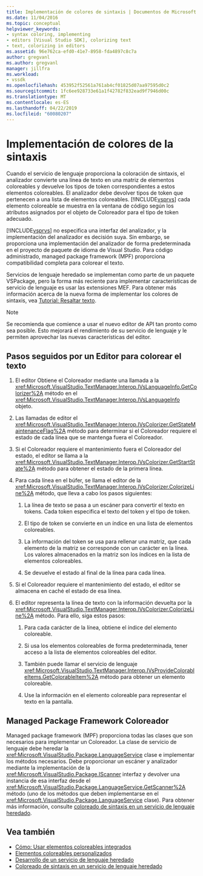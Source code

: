 ```yaml
---
title: Implementación de colores de sintaxis | Documentos de Microsoft
ms.date: 11/04/2016
ms.topic: conceptual
helpviewer_keywords:
- syntax coloring, implementing
- editors [Visual Studio SDK], colorizing text
- text, colorizing in editors
ms.assetid: 96e762ca-efd0-41e7-8958-fda4897c8c7a
author: gregvanl
ms.author: gregvanl
manager: jillfra
ms.workload:
- vssdk
ms.openlocfilehash: 453952f52561a761ab4cf01825d07aa97595d0c2
ms.sourcegitcommit: 1fc6ee928733e61a1f42782f832ead9f7946d00c
ms.translationtype: MT
ms.contentlocale: es-ES
ms.lasthandoff: 04/22/2019
ms.locfileid: "60080207"
---
```

# <a name="implementing-syntax-coloring"></a>Implementación de colores de la sintaxis
Cuando el servicio de lenguaje proporciona la coloración de sintaxis, el analizador convierte una línea de texto en una matriz de elementos coloreables y devuelve los tipos de token correspondientes a estos elementos coloreables. El analizador debe devolver tipos de token que pertenecen a una lista de elementos coloreables. [!INCLUDE[vsprvs](../../code-quality/includes/vsprvs_md.md)] cada elemento coloreable se muestra en la ventana de código según los atributos asignados por el objeto de Coloreador para el tipo de token adecuado.

 [!INCLUDE[vsprvs](../../code-quality/includes/vsprvs_md.md)] no especifica una interfaz del analizador, y la implementación del analizador es decisión suya. Sin embargo, se proporciona una implementación del analizador de forma predeterminada en el proyecto de paquete de idioma de Visual Studio. Para código administrado, managed package framework (MPF) proporciona compatibilidad completa para colorear el texto.

 Servicios de lenguaje heredado se implementan como parte de un paquete VSPackage, pero la forma más reciente para implementar características de servicio de lenguaje es usar las extensiones MEF. Para obtener más información acerca de la nueva forma de implementar los colores de sintaxis, vea [Tutorial: Resaltar texto](../../extensibility/walkthrough-highlighting-text.md).

> [!NOTE]
>  Se recomienda que comience a usar el nuevo editor de API tan pronto como sea posible. Esto mejorará el rendimiento de su servicio de lenguaje y le permiten aprovechar las nuevas características del editor.

## <a name="steps-followed-by-an-editor-to-colorize-text"></a>Pasos seguidos por un Editor para colorear el texto

1. El editor Obtiene el Coloreador mediante una llamada a la <xref:Microsoft.VisualStudio.TextManager.Interop.IVsLanguageInfo.GetColorizer%2A> método en el <xref:Microsoft.VisualStudio.TextManager.Interop.IVsLanguageInfo> objeto.

2. Las llamadas de editor el <xref:Microsoft.VisualStudio.TextManager.Interop.IVsColorizer.GetStateMaintenanceFlag%2A> método para determinar si el Coloreador requiere el estado de cada línea que se mantenga fuera el Coloreador.

3. Si el Coloreador requiere el mantenimiento fuera el Coloreador del estado, el editor se llama a la <xref:Microsoft.VisualStudio.TextManager.Interop.IVsColorizer.GetStartState%2A> método para obtener el estado de la primera línea.

4. Para cada línea en el búfer, se llama el editor de la <xref:Microsoft.VisualStudio.TextManager.Interop.IVsColorizer.ColorizeLine%2A> método, que lleva a cabo los pasos siguientes:

    1. La línea de texto se pasa a un escáner para convertir el texto en tokens. Cada token especifica el texto del token y el tipo de token.

    2. El tipo de token se convierte en un índice en una lista de elementos coloreables.

    3. La información del token se usa para rellenar una matriz, que cada elemento de la matriz se corresponde con un carácter en la línea. Los valores almacenados en la matriz son los índices en la lista de elementos coloreables.

    4. Se devuelve el estado al final de la línea para cada línea.

5. Si el Coloreador requiere el mantenimiento del estado, el editor se almacena en caché el estado de esa línea.

6. El editor representa la línea de texto con la información devuelta por la <xref:Microsoft.VisualStudio.TextManager.Interop.IVsColorizer.ColorizeLine%2A> método. Para ello, siga estos pasos:

    1. Para cada carácter de la línea, obtiene el índice del elemento coloreable.

    2. Si usa los elementos coloreables de forma predeterminada, tener acceso a la lista de elementos coloreables del editor.

    3. También puede llamar el servicio de lenguaje <xref:Microsoft.VisualStudio.TextManager.Interop.IVsProvideColorableItems.GetColorableItem%2A> método para obtener un elemento coloreable.

    4. Use la información en el elemento coloreable para representar el texto en la pantalla.

## <a name="managed-package-framework-colorizer"></a>Managed Package Framework Coloreador
 Managed package framework (MPF) proporciona todas las clases que son necesarios para implementar un Coloreador. La clase de servicio de lenguaje debe heredar la <xref:Microsoft.VisualStudio.Package.LanguageService> clase e implementar los métodos necesarios. Debe proporcionar un escáner y analizador mediante la implementación de la <xref:Microsoft.VisualStudio.Package.IScanner> interfaz y devolver una instancia de esa interfaz desde el <xref:Microsoft.VisualStudio.Package.LanguageService.GetScanner%2A> método (uno de los métodos que deben implementarse en el <xref:Microsoft.VisualStudio.Package.LanguageService> clase). Para obtener más información, consulte [coloreado de sintaxis en un servicio de lenguaje heredado](../../extensibility/internals/syntax-colorizing-in-a-legacy-language-service.md).

## <a name="see-also"></a>Vea también
- [Cómo: Usar elementos coloreables integrados](../../extensibility/internals/how-to-use-built-in-colorable-items.md)
- [Elementos coloreables personalizados](../../extensibility/internals/custom-colorable-items.md)
- [Desarrollo de un servicio de lenguaje heredado](../../extensibility/internals/developing-a-legacy-language-service.md)
- [Coloreado de sintaxis en un servicio de lenguaje heredado](../../extensibility/internals/syntax-colorizing-in-a-legacy-language-service.md)